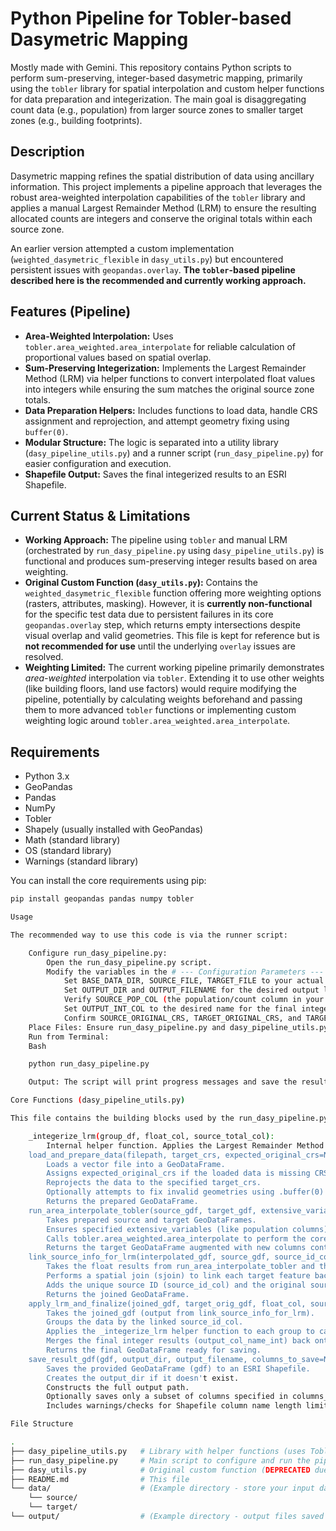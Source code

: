 # Python Pipeline for Tobler-based Dasymetric Mapping

Mostly made with Gemini. This repository contains Python scripts to perform sum-preserving, integer-based dasymetric mapping, primarily using the `tobler` library for spatial interpolation and custom helper functions for data preparation and integerization. The main goal is disaggregating count data (e.g., population) from larger source zones to smaller target zones (e.g., building footprints).

## Description

Dasymetric mapping refines the spatial distribution of data using ancillary information. This project implements a pipeline approach that leverages the robust area-weighted interpolation capabilities of the `tobler` library and applies a manual Largest Remainder Method (LRM) to ensure the resulting allocated counts are integers and conserve the original totals within each source zone.

An earlier version attempted a custom implementation (`weighted_dasymetric_flexible` in `dasy_utils.py`) but encountered persistent issues with `geopandas.overlay`. **The `tobler`-based pipeline described here is the recommended and currently working approach.**

## Features (Pipeline)

* **Area-Weighted Interpolation:** Uses `tobler.area_weighted.area_interpolate` for reliable calculation of proportional values based on spatial overlap.
* **Sum-Preserving Integerization:** Implements the Largest Remainder Method (LRM) via helper functions to convert interpolated float values into integers while ensuring the sum matches the original source zone totals.
* **Data Preparation Helpers:** Includes functions to load data, handle CRS assignment and reprojection, and attempt geometry fixing using `buffer(0)`.
* **Modular Structure:** The logic is separated into a utility library (`dasy_pipeline_utils.py`) and a runner script (`run_dasy_pipeline.py`) for easier configuration and execution.
* **Shapefile Output:** Saves the final integerized results to an ESRI Shapefile.

## Current Status & Limitations

* **Working Approach:** The pipeline using `tobler` and manual LRM (orchestrated by `run_dasy_pipeline.py` using `dasy_pipeline_utils.py`) is functional and produces sum-preserving integer results based on area weighting.
* **Original Custom Function (`dasy_utils.py`):** Contains the `weighted_dasymetric_flexible` function offering more weighting options (rasters, attributes, masking). However, it is **currently non-functional** for the specific test data due to persistent failures in its core `geopandas.overlay` step, which returns empty intersections despite visual overlap and valid geometries. This file is kept for reference but is **not recommended for use** until the underlying `overlay` issues are resolved.
* **Weighting Limited:** The current working pipeline primarily demonstrates *area-weighted* interpolation via `tobler`. Extending it to use other weights (like building floors, land use factors) would require modifying the pipeline, potentially by calculating weights beforehand and passing them to more advanced `tobler` functions or implementing custom weighting logic around `tobler.area_weighted.area_interpolate`.

## Requirements

* Python 3.x
* GeoPandas
* Pandas
* NumPy
* Tobler
* Shapely (usually installed with GeoPandas)
* Math (standard library)
* OS (standard library)
* Warnings (standard library)

You can install the core requirements using pip:

```bash
pip install geopandas pandas numpy tobler

Usage

The recommended way to use this code is via the runner script:

    Configure run_dasy_pipeline.py:
        Open the run_dasy_pipeline.py script.
        Modify the variables in the # --- Configuration Parameters --- section:
            Set BASE_DATA_DIR, SOURCE_FILE, TARGET_FILE to your actual file paths.
            Set OUTPUT_DIR and OUTPUT_FILENAME for the desired output location and Shapefile name.
            Verify SOURCE_POP_COL (the population/count column in your source data) and SOURCE_ID_COL (a unique ID column for your source zones, like 'GEOID') are correct.
            Set OUTPUT_INT_COL to the desired name for the final integer result column (max 10 characters for Shapefile).
            Confirm SOURCE_ORIGINAL_CRS, TARGET_ORIGINAL_CRS, and TARGET_PROJECTED_CRS match your data.
    Place Files: Ensure run_dasy_pipeline.py and dasy_pipeline_utils.py are in the same directory (or that dasy_pipeline_utils.py is in your Python path).
    Run from Terminal:
    Bash

    python run_dasy_pipeline.py

    Output: The script will print progress messages and save the resulting Shapefile (containing the original target features plus the new integer population column) to the specified output directory. It also prints a comparison of the original total population and the final estimated integer total.

Core Functions (dasy_pipeline_utils.py)

This file contains the building blocks used by the run_dasy_pipeline.py script:

    _integerize_lrm(group_df, float_col, source_total_col):
        Internal helper function. Applies the Largest Remainder Method to a pandas DataFrame group representing features within a single source zone. Converts float estimates (float_col) to integers, ensuring their sum matches the group's original source total (source_total_col).
    load_and_prepare_data(filepath, target_crs, expected_original_crs=None, fix_geom=True, layer_name="Data"):
        Loads a vector file into a GeoDataFrame.
        Assigns expected_original_crs if the loaded data is missing CRS information.
        Reprojects the data to the specified target_crs.
        Optionally attempts to fix invalid geometries using .buffer(0) and removes empty geometries (fix_geom=True).
        Returns the prepared GeoDataFrame.
    run_area_interpolate_tobler(source_gdf, target_gdf, extensive_variables, source_id_col):
        Takes prepared source and target GeoDataFrames.
        Ensures specified extensive_variables (like population columns) exist and are numeric in the source.
        Calls tobler.area_weighted.area_interpolate to perform the core spatial weighting.
        Returns the target GeoDataFrame augmented with new columns containing the interpolated float results, along with the original total sum of the first extensive variable.
    link_source_info_for_lrm(interpolated_gdf, source_gdf, source_id_col, source_pop_col):
        Takes the float results from run_area_interpolate_tobler and the original prepared source data.
        Performs a spatial join (sjoin) to link each target feature back to its corresponding original source zone based on intersection.
        Adds the unique source ID (source_id_col) and the original source population value (source_pop_col, renamed internally) to the interpolated dataframe. This is necessary for grouping during LRM.
        Returns the joined GeoDataFrame.
    apply_lrm_and_finalize(joined_gdf, target_orig_gdf, float_col, source_id_col, source_orig_pop_col, output_col_name_int):
        Takes the joined_gdf (output from link_source_info_for_lrm).
        Groups the data by the linked source_id_col.
        Applies the _integerize_lrm helper function to each group to calculate sum-preserving integer results.
        Merges the final integer results (output_col_name_int) back onto the original target data structure (target_orig_gdf) using the index.
        Returns the final GeoDataFrame ready for saving.
    save_result_gdf(gdf, output_dir, output_filename, columns_to_save=None):
        Saves the provided GeoDataFrame (gdf) to an ESRI Shapefile.
        Creates the output_dir if it doesn't exist.
        Constructs the full output path.
        Optionally saves only a subset of columns specified in columns_to_save.
        Includes warnings/checks for Shapefile column name length limits.

File Structure

.
├── dasy_pipeline_utils.py   # Library with helper functions (uses Tobler)
├── run_dasy_pipeline.py     # Main script to configure and run the pipeline
├── dasy_utils.py            # Original custom function (DEPRECATED due to overlay issues)
├── README.md                # This file
└── data/                    # (Example directory - store your input data here)
    └── source/
    └── target/
└── output/                  # (Example directory - output files saved here)
